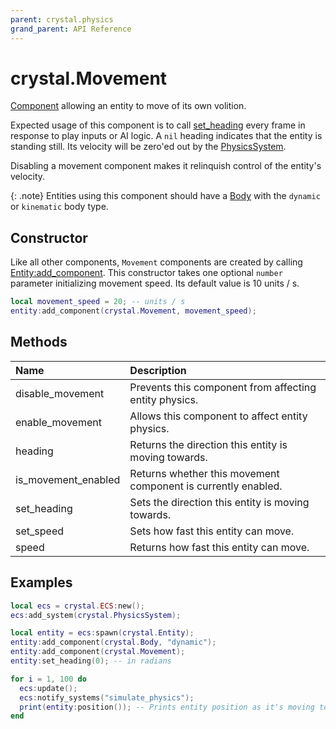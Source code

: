 ```yaml
---
parent: crystal.physics
grand_parent: API Reference
---
```


# crystal.Movement

[Component](/crystal/api/ecs/component) allowing an entity to move of its own volition.

Expected usage of this component is to call [set_heading](movement_set_heading) every frame in response to play inputs or AI logic. A `nil` heading indicates that the entity is standing still. Its velocity will be zero'ed out by the [PhysicsSystem](physics_system).

Disabling a movement component makes it relinquish control of the entity's velocity.

{: .note}
Entities using this component should have a [Body](body) with the `dynamic` or `kinematic` body type.

## Constructor

Like all other components, `Movement` components are created by calling [Entity:add_component](/crystal/api/ecs/entity_add_component). This constructor takes one optional `number` parameter initializing movement speed. Its default value is 10 units / s.

```lua
local movement_speed = 20; -- units / s
entity:add_component(crystal.Movement, movement_speed);
```

## Methods

| Name                | Description                                                   |
| :------------------ | :------------------------------------------------------------ |
| disable_movement    | Prevents this component from affecting entity physics.        |
| enable_movement     | Allows this component to affect entity physics.               |
| heading             | Returns the direction this entity is moving towards.          |
| is_movement_enabled | Returns whether this movement component is currently enabled. |
| set_heading         | Sets the direction this entity is moving towards.             |
| set_speed           | Sets how fast this entity can move.                           |
| speed               | Returns how fast this entity can move.                        |

## Examples

```lua
local ecs = crystal.ECS:new();
ecs:add_system(crystal.PhysicsSystem);

local entity = ecs:spawn(crystal.Entity);
entity:add_component(crystal.Body, "dynamic");
entity:add_component(crystal.Movement);
entity:set_heading(0); -- in radians

for i = 1, 100 do
  ecs:update();
  ecs:notify_systems("simulate_physics");
  print(entity:position()); -- Prints entity position as it's moving to the right
end
```
